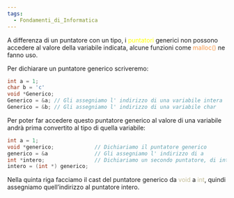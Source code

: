 ```yaml
---
tags:
  - Fondamenti_di_Informatica
---
```

A differenza di un puntatore con un tipo, i <font color="#ffff00">puntatori</font> generici non possono accedere al valore della variabile indicata, alcune funzioni come <font color="#f79646">malloc()</font> ne fanno uso.

Per dichiarare un puntatore generico scriveremo:

```C
int a = 1;
char b = 'c'
void *Generico;
Generico = &a; // Gli assegniamo l' indirizzo di una variabile intera
Generico = &b; // Gli assegniamo l' indirizzo di una variabile char
```

Per poter far accedere questo puntatore generico al valore di una variabile andrà prima convertito al tipo di quella variabile:

```C
int a = 1;
void *generico;             // Dichiariamo il puntatore generico
generico = &a               // Gli assegniamo l' indirizzo di a
int *intero;                // Dichiariamo un secondo puntatore, di interi
intero = (int *) generico;  
```

Nella quinta riga facciamo il cast del puntatore generico da <font color="#c4bd97">void</font> a <font color="#c4bd97">int</font>, quindi assegniamo quell’indirizzo al puntatore intero.